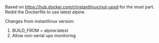 Based on https://hub.docker.com/r/instantlinux/nut-upsd for the most part. Redid the Dockerfile to use latest alpine.

Changes from instantlinux version:
1. BUILD_FROM = alpine:latest
2. Allow non-serial ups monitoring
